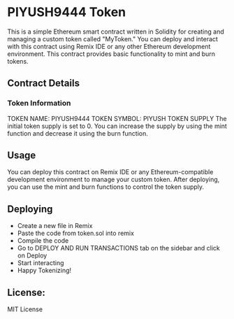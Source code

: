 # PIYUSH9444 Token
This is a simple Ethereum smart contract written in Solidity for creating and managing a custom token called "MyToken." You can deploy and interact with this contract using Remix IDE or any other Ethereum development environment. This contract provides basic functionality to mint and burn tokens.

## Contract Details
### Token Information
TOKEN NAME: PIYUSH9444
TOKEN SYMBOL: PIYUSH
TOKEN SUPPLY
The initial token supply is set to 0. You can increase the supply by using the mint function and decrease it using the burn function.

## Usage
You can deploy this contract on Remix IDE or any Ethereum-compatible development environment to manage your custom token. After deploying, you can use the mint and burn functions to control the token supply.

## Deploying
- Create a new file in Remix
- Paste the code from token.sol into remix
- Compile the code
- Go to DEPLOY AND RUN TRANSACTIONS tab on the sidebar and click on Deploy
- Start interacting
- Happy Tokenizing!

## License: 
MIT License
